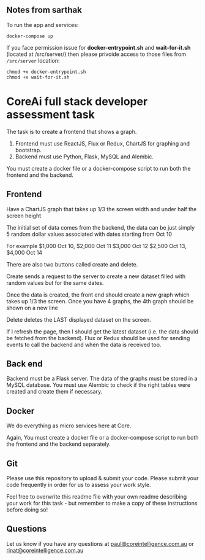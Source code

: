 ## Notes from sarthak

To run the app and services:

```
docker-compose up
```

If you face permission issue for **docker-entrypoint.sh** and **wait-for-it.sh** (located at /src/server/)
then please privoide access to those files from `/src/server` location:

```
chmod +x docker-entrypoint.sh
chmod +x wait-for-it.sh
```

# CoreAi full stack developer assessment task

The task is to create a frontend that shows a graph.

1. Frontend must use ReactJS, Flux or Redux, ChartJS for graphing and bootstrap.
2. Backend must use Python, Flask, MySQL and Alembic.

You must create a docker file or a docker-compose script to run both the frontend and the backend.

## Frontend

Have a ChartJS graph that takes up 1/3 the screen width and under half the screen height

The initial set of data comes from the backend, the data can be just simply 5 random dollar values associated with dates starting from Oct 10

For example
$1,000 Oct 10, $2,000 Oct 11 $3,000 Oct 12 $2,500 Oct 13, \$4,000 Oct 14

There are also two buttons called create and delete.

Create sends a request to the server to create a new dataset filled with random values but for the same dates.

Once the data is created, the front end should create a new graph which takes up 1/3 the screen. Once you have 4 graphs, the 4th graph should be shown on a new line

Delete deletes the LAST displayed dataset on the screen.

If I refresh the page, then I should get the latest dataset (i.e. the data should be fetched from the backend).
Flux or Redux should be used for sending events to call the backend and when the data is received too.

## Back end

Backend must be a Flask server. The data of the graphs must be stored in a MySQL database. You must use Alembic to check if the right tables were created and create them if necessary.

## Docker

We do everything as micro services here at Core.

Again, You must create a docker file or a docker-compose script to run both the frontend and the backend separately.

## Git

Please use this repository to upload & submit your code. Please submit your code frequently in order for us to assess your work style.

Feel free to overwrite this readme file with your own readme describing your work for this task - but remember to make a copy of these instructions before doing so!

## Questions

Let us know if you have any questions at paul@coreintelligence.com.au or rinat@coreintelligence.com.au
